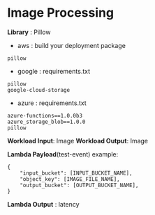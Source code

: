 # Image Processing

**Library** : Pillow

+ aws : build your deployment package
```
pillow
```

+ google : requirements.txt
```
pillow
google-cloud-storage
```
+ azure : requirements.txt
```
azure-functions==1.0.0b3
azure_storage_blob==1.0.0
pillow
```

**Workload Input**: Image
**Workload Output**: Image

**Lambda Payload**(test-event) example:
```
{
    "input_bucket": [INPUT_BUCKET_NAME],
    "object_key": [IMAGE_FILE_NAME],
    "output_bucket": [OUTPUT_BUCKET_NAME],
}
```

**Lambda Output** : latency